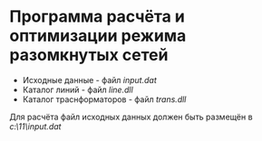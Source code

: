 # Программа расчёта и оптимизации режима разомкнутых сетей
- Исходные данные - файл *input.dat*
- Каталог линий - файл *line.dll*
- Каталог траснформаторов - файл *trans.dll*

Для расчёта файл исходных данных должен быть размещён в *c:\\11\\input.dat*
